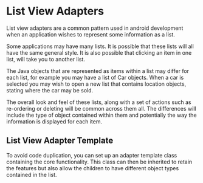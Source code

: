 # List View Adapters

List view adapters are a common pattern used in android development when an application wishes to represent some information as a list. 

Some applications may have many lists. It is possible that these lists will all have the same general style. It is also possible that clicking an item in one list, will take you to another list.

The Java objects that are represented as items within a list may differ for each list, for example you may have a list of Car objects. When a car is selected you may wish to open a new list that contains location objects, stating where the car may be sold. 

The overall look and feel of these lists, along with a set of actions such as re-ordering or deleting will be common across them all. The differences will include the type of object contained within them and potentially the way the information is displayed for each item. 

## List View Adapter Template

To avoid code duplication, you can set up an adapter template class containing the core functionality. This class can then be inherited to retain the features but also allow the children to have different object types contained in the list. 